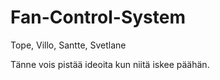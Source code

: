 # Fan-Control-System
Tope, Villo, Santte, Svetlane

Tänne vois pistää ideoita kun niitä iskee päähän.

